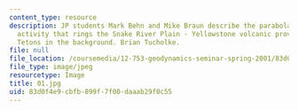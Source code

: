 ```yaml
---
content_type: resource
description: JP students Mark Behn and Mike Braun describe the parabola of seismic
  activity that rings the Snake River Plain - Yellowstone volcanic province with the
  Tetons in the background. Brian Tucholke.
file: null
file_location: /coursemedia/12-753-geodynamics-seminar-spring-2001/83d0f4e9cbfb899f7f00daaab29f0c55_01.jpg
file_type: image/jpeg
resourcetype: Image
title: 01.jpg
uid: 83d0f4e9-cbfb-899f-7f00-daaab29f0c55
---
```


